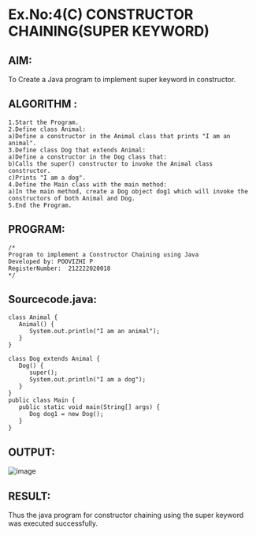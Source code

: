 # Ex.No:4(C)    CONSTRUCTOR CHAINING(SUPER KEYWORD)

## AIM:
To Create a Java program to implement super keyword in constructor.

## ALGORITHM :
~~~
1.Start the Program.
2.Define class Animal:
a)Define a constructor in the Animal class that prints "I am an animal".
3.Define class Dog that extends Animal:
a)Define a constructor in the Dog class that:
b)Calls the super() constructor to invoke the Animal class constructor.
c)Prints "I am a dog".
4.Define the Main class with the main method:
a)In the main method, create a Dog object dog1 which will invoke the constructors of both Animal and Dog.
5.End the Program.
~~~
## PROGRAM:
 ```
/*
Program to implement a Constructor Chaining using Java
Developed by: POOVIZHI P
RegisterNumber:  212222020018
*/
```

## Sourcecode.java:
~~~
class Animal {
   Animal() {
      System.out.println("I am an animal");
   }
}

class Dog extends Animal {
   Dog() {
      super();  
      System.out.println("I am a dog");
   }
}
public class Main {
   public static void main(String[] args) {
      Dog dog1 = new Dog();
   }
}
~~~
## OUTPUT:
![image](https://github.com/user-attachments/assets/44180844-b2f0-4ddd-b7bd-02214e373ccb)

## RESULT:
Thus the java program for constructor chaining using the super keyword was executed successfully.




